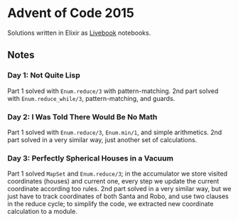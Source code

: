 # Advent of Code 2015

Solutions written in Elixir as [Livebook](https://livebook.dev/) notebooks.

## Notes

### Day 1: Not Quite Lisp

Part 1 solved with `Enum.reduce/3` with pattern-matching. 2nd part solved with `Enum.reduce_while/3`, pattern-matching, and guards.

### Day 2: I Was Told There Would Be No Math

Part 1 solved with `Enum.reduce/3`, `Enum.min/1`, and simple arithmetics. 2nd part solved in a very similar way, just another set of calculations.

### Day 3: Perfectly Spherical Houses in a Vacuum

Part 1 solved `MapSet` and `Enum.reduce/3`; in the accumulator we store visited coordinates (houses) and current one, every step we update the current coordinate according too rules. 2nd part solved in a very similar way, but we just have to track coordinates of both Santa and Robo, and use two clauses in the reduce cycle; to simplify the code, we extracted new coordinate calculation to a module.
